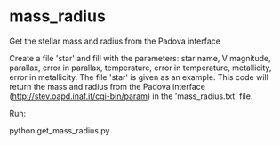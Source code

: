mass_radius
===========

Get the stellar mass and radius from the Padova interface

Create a file 'star' and fill with the parameters: star name, V magnitude, parallax, error in parallax, temperature, error in temperature, metallicity, error in metallicity.
The file 'star' is given as an example.
This code will return the mass and radius from the Padova interface (http://stev.oapd.inaf.it/cgi-bin/param) in the 'mass_radius.txt' file.

Run:

python get_mass_radius.py
